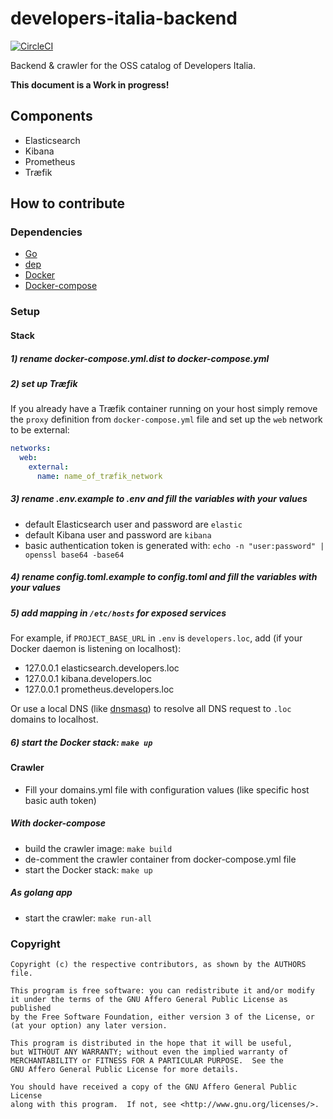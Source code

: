 # developers-italia-backend

[![CircleCI](https://circleci.com/gh/italia/developers-italia-backend/tree/master.svg?style=svg)](https://circleci.com/gh/italia/developers-italia-backend/tree/master)

Backend &amp; crawler for the OSS catalog of Developers Italia.

**This document is a Work in progress!**

## Components

* Elasticsearch
* Kibana
* Prometheus
* Træfik

## How to contribute

### Dependencies

* [Go](https://golang.org/)
* [dep](https://github.com/golang/dep)
* [Docker](https://www.docker.com/)
* [Docker-compose](https://docs.docker.com/compose/)

### Setup

#### Stack

##### 1) rename docker-compose.yml.dist to docker-compose.yml

##### 2) set up Træfik

If you already have a Træfik container running on your host simply remove the `proxy` definition from
`docker-compose.yml` file and set up the `web` network to be external:

```yaml
networks:
  web:
    external:
      name: name_of_træfik_network
```

##### 3) rename .env.example to .env and fill the variables with your values

* default Elasticsearch user and password are `elastic`
* default Kibana user and password are `kibana`
* basic authentication token is generated with: `echo -n "user:password" | openssl base64 -base64`

##### 4) rename config.toml.example to config.toml and fill the variables with your values

##### 5) add mapping in `/etc/hosts` for exposed services

For example, if `PROJECT_BASE_URL` in `.env` is `developers.loc`, add (if your Docker daemon is listening on localhost):

* 127.0.0.1 elasticsearch.developers.loc
* 127.0.0.1 kibana.developers.loc
* 127.0.0.1 prometheus.developers.loc

Or use a local DNS (like [dnsmasq](https://en.wikipedia.org/wiki/Dnsmasq)) to resolve all DNS request to `.loc` domains
to localhost.

##### 6) start the Docker stack: `make up`

#### Crawler

* Fill your domains.yml file with configuration values (like specific host basic auth token)

##### With docker-compose

* build the crawler image: `make build`
* de-comment the crawler container from docker-compose.yml file
* start the Docker stack: `make up`

##### As golang app

* start the crawler: `make run-all`

### Copyright

```
Copyright (c) the respective contributors, as shown by the AUTHORS file.

This program is free software: you can redistribute it and/or modify
it under the terms of the GNU Affero General Public License as published
by the Free Software Foundation, either version 3 of the License, or
(at your option) any later version.

This program is distributed in the hope that it will be useful,
but WITHOUT ANY WARRANTY; without even the implied warranty of
MERCHANTABILITY or FITNESS FOR A PARTICULAR PURPOSE.  See the
GNU Affero General Public License for more details.

You should have received a copy of the GNU Affero General Public License
along with this program.  If not, see <http://www.gnu.org/licenses/>.
```
